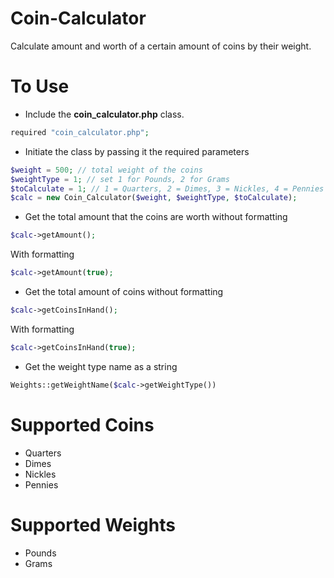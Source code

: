 # Coin-Calculator
Calculate amount and worth of a certain amount of coins by their weight.

# To Use
- Include the **coin_calculator.php** class.
```php
required "coin_calculator.php";
```
- Initiate the class by passing it the required parameters
```php
$weight = 500; // total weight of the coins
$weightType = 1; // set 1 for Pounds, 2 for Grams
$toCalculate = 1; // 1 = Quarters, 2 = Dimes, 3 = Nickles, 4 = Pennies
$calc = new Coin_Calculator($weight, $weightType, $toCalculate);
```
- Get the total amount that the coins are worth without formatting
```php
$calc->getAmount();
```
With formatting
```php
$calc->getAmount(true);
```
- Get the total amount of coins without formatting
```php
$calc->getCoinsInHand();
```
With formatting
```php
$calc->getCoinsInHand(true);
```
- Get the weight type name as a string
```php
Weights::getWeightName($calc->getWeightType())
```
# Supported Coins
- Quarters
- Dimes
- Nickles
- Pennies

# Supported Weights
- Pounds
- Grams
